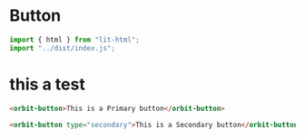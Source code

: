 # Button

```js script
import { html } from "lit-html";
import "../dist/index.js";
```

# this a test

```html preview-story
<orbit-button>This is a Primary button</orbit-button>
```

```html preview-story
<orbit-button type="secondary">This is a Secondary button</orbit-button>
```
